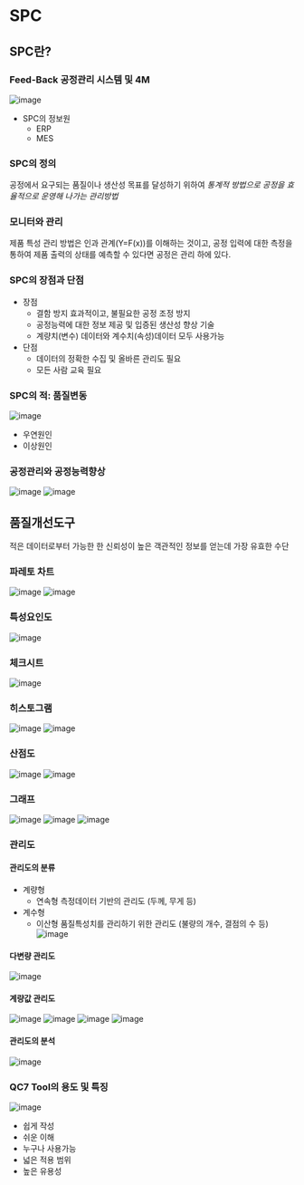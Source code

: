 # SPC
## SPC란?
### Feed-Back 공정관리 시스템 및 4M
![image](https://user-images.githubusercontent.com/39285147/178112233-02acb028-d8bd-4259-872b-36c5969424eb.png)
- SPC의 정보원
  - ERP
  - MES
### SPC의 정의
공정에서 요구되는 품질이나 생산성 목표를 달성하기 위하여 *통계적 방법으로 공정을 효율적으로 운영해 나가는 관리방법*
### 모니터와 관리
제품 특성 관리 방법은 인과 관계(Y=F(x))를 이해하는 것이고, 공정 입력에 대한 측정을 통하여 제품 출력의 상태를 예측할 수 있다면 공정은 관리 하에 있다.
### SPC의 장점과 단점
- 장점
  - 결함 방지 효과적이고, 불필요한 공정 조정 방지
  - 공정능력에 대한 정보 제공 및 입증된 생산성 향상 기술
  - 계량치(변수) 데이터와 계수치(속성)데이터 모두 사용가능
- 단점
  - 데이터의 정확한 수집 및 올바른 관리도 필요
  - 모든 사람 교육 필요
### SPC의 적: 품질변동
![image](https://user-images.githubusercontent.com/39285147/178112362-8aa38f73-1618-45b9-9e37-4c3411b1f8eb.png)
- 우연원인
- 이상원인
### 공정관리와 공정능력향상
![image](https://user-images.githubusercontent.com/39285147/178112353-c105f840-c3e8-411c-a2da-f702dfce8959.png)
![image](https://user-images.githubusercontent.com/39285147/178112354-fadeca5c-598a-4293-9908-6fc21c666a41.png)

## 품질개선도구
적은 데이터로부터 가능한 한 신뢰성이 높은 객관적인 정보를 얻는데 가장 유효한 수단
### 파레토 차트

![image](https://user-images.githubusercontent.com/39285147/178112421-23a461ff-abfd-457e-95d9-9fa9f9cdcf04.png)
![image](https://user-images.githubusercontent.com/39285147/178112439-b2b94810-71ea-4a5f-b573-d44c7a52615f.png)

### 특성요인도
![image](https://user-images.githubusercontent.com/39285147/178112433-91bfd59d-171e-4bf4-9902-fdd720567a67.png)

### 체크시트
![image](https://user-images.githubusercontent.com/39285147/178112443-b4a1274c-0262-4f63-bd65-6d2c4e003e09.png)

### 히스토그램
![image](https://user-images.githubusercontent.com/39285147/178112445-29e13c3c-d37e-444c-bfc7-cf83312bf1eb.png)
![image](https://user-images.githubusercontent.com/39285147/178112447-166e9fa1-f370-46e1-aeb6-bc1514b4b9f0.png)

### 산점도
![image](https://user-images.githubusercontent.com/39285147/178112452-9e6d1162-7093-4177-9f8f-80725cb4a4cb.png)
![image](https://user-images.githubusercontent.com/39285147/178112455-d40d5f63-18e1-4cfd-9595-ea44ddaf0e6e.png)

### 그래프
![image](https://user-images.githubusercontent.com/39285147/178112460-744dc412-429c-44e3-b130-d634c613eb7e.png)
![image](https://user-images.githubusercontent.com/39285147/178112463-e06ed3a9-88a2-477a-b52f-b3c531d5ef70.png)
![image](https://user-images.githubusercontent.com/39285147/178112466-d7a08ecc-18a9-41aa-a3bb-23a12e5e8895.png)

### 관리도
#### 관리도의 분류
- 계량형
  - 연속형 측정데이터 기반의 관리도 (두께, 무게 등)
- 계수형
  - 이산형 품질특성치를 관리하기 위한 관리도 (불량의 개수, 결점의 수 등) 
![image](https://user-images.githubusercontent.com/39285147/178112527-c72ce6e3-c37e-4c62-b9d4-ae9acc8ca875.png)
#### 다변량 관리도
![image](https://user-images.githubusercontent.com/39285147/178112551-4913fe5f-76ec-4fb9-8fc7-e58729355af0.png)
#### 계량값 관리도
![image](https://user-images.githubusercontent.com/39285147/178112609-07933042-6bc8-4037-9379-4eda2d6e1885.png)
![image](https://user-images.githubusercontent.com/39285147/178112615-aec29dd5-a6c3-43a2-9532-a0db2f7a6fba.png)
![image](https://user-images.githubusercontent.com/39285147/178112628-fb45bc33-f40a-4369-80dc-e892815a2374.png)
![image](https://user-images.githubusercontent.com/39285147/178112635-71947bf8-c166-4633-bbe1-8ac1e38d8164.png)
#### 관리도의 분석
![image](https://user-images.githubusercontent.com/39285147/178112640-ea687065-a620-48c1-ad0d-e4c594aa1862.png)

### QC7 Tool의 용도 및 특징
![image](https://user-images.githubusercontent.com/39285147/178112408-68482ed3-899f-4f3e-b362-73d663bf8a0d.png)
- 쉽게 작성
- 쉬운 이해
- 누구나 사용가능
- 넓은 적용 범위
- 높은 유용성




